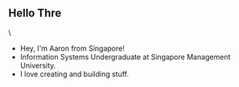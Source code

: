 ## Hello Thre 
\
- Hey, I'm Aaron from Singapore!
- Information Systems Undergraduate at Singapore Management University. 
- I love creating and building stuff.

